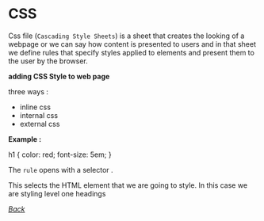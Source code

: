 #  CSS 

Css file (`Cascading Style Sheets`) is a sheet that creates the looking of a webpage or we can say how content is presented to users 
and in that sheet we define rules that specify styles applied to elements and present them to the user by the browser.

**adding CSS Style to web page** 

 three ways :

- inline css
- internal css
- external css 

**Example :**

h1 {
    color: red;
    font-size: 5em;
}

The `rule` opens with a selector . 

This selects the HTML element that we are going to style.
In this case we are styling level one headings 

[*Back*](https://odehabuzaid.github.io/reading-notes/)